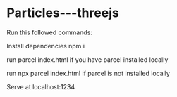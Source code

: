 # Particles---threejs

Run this followed commands:

Install dependencies npm i

run parcel index.html if you have parcel installed locally

run npx parcel index.html if parcel is not installed locally

Serve at localhost:1234
